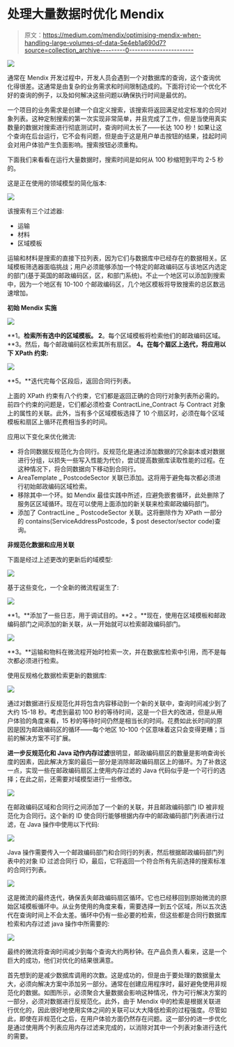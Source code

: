 # 处理大量数据时优化 Mendix

> 原文：<https://medium.com/mendix/optimising-mendix-when-handling-large-volumes-of-data-5e4eb1a690d7?source=collection_archive---------0----------------------->

![](img/f97128665d30cf341416c3ca7aa00fdf.png)

通常在 Mendix 开发过程中，开发人员会遇到一个对数据库的查询，这个查询优化得很差。这通常是由复杂的业务需求和时间限制造成的。下面将讨论一个优化不好的查询的例子，以及如何解决这些问题以确保执行时间是最优的。

一个项目的业务需求是创建一个自定义搜索，该搜索将返回满足给定标准的合同对象列表。这种定制搜索的第一次实现非常简单，并且完成了工作，但是当使用真实数量的数据对搜索进行彻底测试时，查询时间太长了——长达 100 秒！如果让这个查询在后台运行，它不会有问题，但是由于这是用户单击按钮的结果，挂起时间会对用户体验产生负面影响。搜索按钮必须重构。

下面我们来看看在运行大量数据时，搜索时间是如何从 100 秒缩短到平均 2-5 秒的。

这是正在使用的领域模型的简化版本:

![](img/0266d899ee40b400c4231373137cc164.png)

该搜索有三个过滤器:

*   运输
*   材料
*   区域模板

运输和材料是搜索的直接下拉列表，因为它们与数据库中已经存在的数据相关。区域模板筛选器面临挑战；用户必须能够添加一个特定的邮政编码区与该地区内选定的部门(基于英国的邮政编码区，区，和部门系统)。不止一个地区可以添加到搜索中，因为一个地区有 10-100 个邮政编码区，几个地区模板将导致搜索的总区数迅速增加。

**初始 Mendix 实施**

![](img/35494de7e98ba3b253787e204258cbf0.png)

**1。**检索所有选中的区域模板。
2**。每个区域模板将检索他们的邮政编码区域。
**3。然后，每个邮政编码区检索其所有扇区。
**4。**在每个扇区上迭代，将应用以下 XPath 约束:****

![](img/16baf90d573a0dd3930084247e1a6d6d.png)

**5。**迭代完每个区段后，返回合同行列表。

上面的 XPath 约束有八个约束，它们都是返回正确的合同行对象列表所必需的。前四个约束的问题是，它们都必须检查 ContractLine_Contract 与 Contract 对象上的属性的关联。此外，当有多个区域模板选择了 10 个扇区时，必须在每个区域模板和扇区上循环花费相当多的时间。

应用以下变化来优化微流:

*   将合同数据反规范化为合同行。反规范化是通过添加数据的冗余副本或对数据进行分组，以损失一些写入性能为代价，尝试提高数据库读取性能的过程。在这种情况下，将合同数据向下移动到合同行。
*   AreaTemplate _ PostcodeSector 关联已添加。这将用于避免每次都必须进行初始邮政编码区域检索。
*   移除其中一个环。如 Mendix 最佳实践中所述，应避免嵌套循环，此处删除了服务区区域循环。现在可以使用上面添加的新关联来检索邮政编码部门。
*   添加了 ContractLine _ PostcodeSector 关联。这将删除作为 XPath 一部分的 contains(ServiceAddressPostcode，$ post desector/sector code)查询。

**非规范化数据和应用关联**

下面是经过上述更改的更新后的域模型:

![](img/e789a2b04f27bf553b084f8c74509f2f.png)

基于这些变化，一个全新的微流程诞生了:

![](img/58d8714679da3220d794e221eafa8910.png)

**1。**添加了一些日志，用于调试目的。**2
。**现在，使用在区域模板和邮政编码部门之间添加的新关联，从一开始就可以检索邮政编码部门。

![](img/2a3b05e02bbf9d85b1dc334b296c6be8.png)

**3。**运输和物料在微流程开始时检索一次，并在数据库检索中引用，而不是每次都必须进行检索。

使用反规格化数据检索更新的数据库:

![](img/a18b4b8317084e64f5e08dfac2230905.png)

通过对数据进行反规范化并将包含内容移动到一个新的关联中，查询时间减少到了大约 15-18 秒。考虑到最初 100 秒的等待时间，这是一个巨大的改进，但是从用户体验的角度来看，15 秒的等待时间仍然是相当长的时间。花费如此长时间的原因是因为邮政编码区的循环——每个地区 10-100 个区意味着这只会变得更糟；当前的解决方案不可扩展。

**进一步反规范化和 Java 动作内存过滤**很明显，邮政编码扇区的数量是影响查询长度的因素，因此解决方案的最后一部分是消除邮政编码扇区上的循环。为了补救这一点，实现一些在邮政编码扇区上使用内存过滤的 Java 代码似乎是一个可行的选择；在此之前，还需要对域模型进行一些修改。

![](img/d439aa81c2bc4f69c6bf292b381117c6.png)

在邮政编码区域和合同行之间添加了一个新的关联，并且邮政编码部门 ID 被非规范化为合同行。这个新的 ID 使合同行能够根据内存中的邮政编码部门列表进行过滤，在 Java 操作中使用以下代码:

![](img/b7590bf7057df975b5324b9031c87883.png)

Java 操作需要传入一个邮政编码部门和合同行的列表，然后根据邮政编码部门列表中的对象 ID 过滤合同行 ID，最后，它将返回一个符合所有先前选择的搜索标准的合同行列表。

![](img/d3b7c883b0b8e956243d8d441a1d5585.png)

这是微流的最终迭代，确保丢失邮政编码扇区循环。它也已经移回到原始微流的原始区域模板循环中。从业务使用的角度来看，需要选择一到五个区域，所以五次迭代在查询时间上不会太差。循环中仍有一些必要的检索，但这些都是合同行数据库检索和内存过滤 java 操作中所需要的:

![](img/cd50c7076bbca1d23c7911c9b4b52e20.png)

最终的微流将查询时间减少到每个查询大约两秒钟。在产品负责人看来，这是一个巨大的成功，他们对优化的结果很满意。

首先想到的是减少数据库调用的次数。这是成功的，但是由于要处理的数据量太大，必须向解决方案中添加另一部分。通常在创建应用程序时，最好避免使用非规范化的数据。如图所示，必须聚合大量数据会影响这种情况，作为可行解决方案的一部分，必须对数据进行反规范化。此外，由于 Mendix 中的检索是根据关联进行优化的，因此很好地使用实体之间的关联可以大大降低检索的过程强度。尽管如此，即使在非规范化之后，在用户体验方面仍然存在问题。这一部分的进一步优化是通过使用两个列表应用内存过滤来完成的，以消除对其中一个列表对象进行迭代的需要。